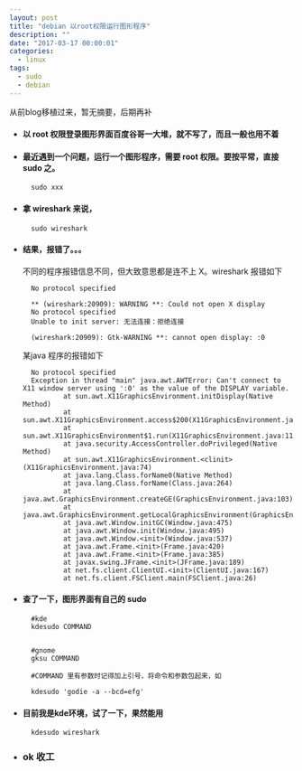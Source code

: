 ```yaml
---
layout: post
title: "debian 以root权限运行图形程序"
description: ""
date: "2017-03-17 00:00:01"
categories:
  - linux
tags:
  - sudo
  - debian
---
```

从前blog移植过来，暂无摘要，后期再补
<!-- more -->  

* #### 以 root 权限登录图形界面百度谷哥一大堆，就不写了，而且一般也用不着

* #### 最近遇到一个问题，运行一个图形程序，需要 root 权限。要按平常，直接 sudo 之。

        sudo xxx

* #### 拿 wireshark 来说，

        sudo wireshark

* #### 结果，报错了。。。

    不同的程序报错信息不同，但大致意思都是连不上 X。wireshark 报错如下

        No protocol specified

        ** (wireshark:20909): WARNING **: Could not open X display
        No protocol specified
        Unable to init server: 无法连接：拒绝连接

        (wireshark:20909): Gtk-WARNING **: cannot open display: :0

    某java 程序的报错如下

        No protocol specified
        Exception in thread "main" java.awt.AWTError: Can't connect to X11 window server using ':0' as the value of the DISPLAY variable.
                at sun.awt.X11GraphicsEnvironment.initDisplay(Native Method)
                at sun.awt.X11GraphicsEnvironment.access$200(X11GraphicsEnvironment.java:65)
                at sun.awt.X11GraphicsEnvironment$1.run(X11GraphicsEnvironment.java:115)
                at java.security.AccessController.doPrivileged(Native Method)
                at sun.awt.X11GraphicsEnvironment.<clinit>(X11GraphicsEnvironment.java:74)
                at java.lang.Class.forName0(Native Method)
                at java.lang.Class.forName(Class.java:264)
                at java.awt.GraphicsEnvironment.createGE(GraphicsEnvironment.java:103)
                at java.awt.GraphicsEnvironment.getLocalGraphicsEnvironment(GraphicsEnvironment.java:82)
                at java.awt.Window.initGC(Window.java:475)
                at java.awt.Window.init(Window.java:495)
                at java.awt.Window.<init>(Window.java:537)
                at java.awt.Frame.<init>(Frame.java:420)
                at java.awt.Frame.<init>(Frame.java:385)
                at javax.swing.JFrame.<init>(JFrame.java:189)
                at net.fs.client.ClientUI.<init>(ClientUI.java:167)
                at net.fs.client.FSClient.main(FSClient.java:26)


* #### 查了一下，图形界面有自己的 sudo

        #kde
        kdesudo COMMAND


        #gnome
        gksu COMMAND

        #COMMAND 里有参数时记得加上引号，将命令和参数包起来，如

        kdesudo 'godie -a --bcd=efg'

* #### 目前我是kde环境，试了一下，果然能用

        kdesudo wireshark

* ### ok 收工